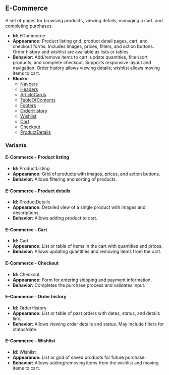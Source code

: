 ## E-Commerce
A set of pages for browsing products, viewing details, managing a cart, and completing purchases.
- **Id:** ECommerce
- **Appearance:** Product listing grid, product detail pages, cart, and checkout forms. Includes images, prices, filters, and action buttons. Order history and wishlist are available as lists or tables.
- **Behavior:** Add/remove items to cart, update quantities, filter/sort products, and complete checkout. Supports responsive layout and navigation. Order history allows viewing details; wishlist allows moving items to cart.
- **Blocks:**
  - [Navbars](../blocks/Navbars.md)
  - [Headers](../blocks/Headers.md)
  - [ArticleCards](../blocks/ArticleCards.md)
  - [TableOfContents](../blocks/TableOfContents.md)
  - [Footers](../blocks/Footers.md)
  - [OrderHistory](../blocks/OrderHistory.md)
  - [Wishlist](../blocks/Wishlist.md)
  - [Cart](../blocks/Cart.md)
  - [Checkout](../blocks/Checkout.md)
  - [ProductDetails](../blocks/ProductDetails.md)
### Variants
#### E-Commerce - **Product listing**
- **Id:** ProductListing
- **Appearance:** Grid of products with images, prices, and action buttons.
- **Behavior:** Allows filtering and sorting of products.
#### E-Commerce - **Product details**
- **Id:** ProductDetails
- **Appearance:** Detailed view of a single product with images and descriptions.
- **Behavior:** Allows adding product to cart.
#### E-Commerce - **Cart**
- **Id:** Cart
- **Appearance:** List or table of items in the cart with quantities and prices.
- **Behavior:** Allows updating quantities and removing items from the cart.
#### E-Commerce - **Checkout**
- **Id:** Checkout
- **Appearance:** Form for entering shipping and payment information.
- **Behavior:** Completes the purchase process and validates input.
#### E-Commerce - **Order history**
- **Id:** OrderHistory
- **Appearance:** List or table of past orders with dates, status, and details link.
- **Behavior:** Allows viewing order details and status. May include filters for status/date.
#### E-Commerce - **Wishlist**
- **Id:** Wishlist
- **Appearance:** List or grid of saved products for future purchase.
- **Behavior:** Allows adding/removing items from the wishlist and moving items to cart.
